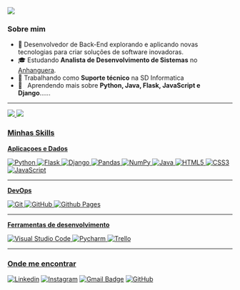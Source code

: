 ![](https://komarev.com/ghpvc/?username=August1312&color=006bed)

<h3>Sobre mim</h3>

- 🤔 Desenvolvedor de Back-End explorando e aplicando novas tecnologias para criar soluções de software inovadoras.
- 🎓 Estudando **Analista de Desenvolvimento de Sistemas** no <a href="https://www.anhanguera.com" target="_blank">Anhanguera</a>.
- 💼 Trabalhando como **Suporte técnico** na <a>SD Informatica</a>
- 🌱 &nbsp; Aprendendo mais sobre **Python, Java, Flask, JavaScript e Django**......
<hr>
<div style="display: inline">
  <a href="https://github.com/August1312">
    <img heigth="100em" src="https://github-readme-stats.vercel.app/api?username=August1312&show_icons=true&theme=radical" />
    <img heigth="100em" src="https://github-readme-stats.vercel.app/api/top-langs/?username=August1312&layout=compact&theme=radical"" />
</div>
<h3>Minhas Skills</h3>

**Aplicaçoes e Dados**

![Python](https://img.shields.io/badge/-Python-333333?style=flat&logo=python)
![Flask](https://img.shields.io/badge/-Flask-333333?style=flat&logo=flask)
![Django](https://img.shields.io/badge/-Django-333333?style=flat&logo=django)
![Pandas](https://img.shields.io/badge/-Pandas-333333?style=flat&logo=pandas)
![NumPy](https://img.shields.io/badge/-Numpy-333333?style=flat&logo=numpy)
![Java](https://img.shields.io/badge/-Java-333333?style=flat&logo=java)
![HTML5](https://img.shields.io/badge/-HTML-333333?style=flat&logo=html)
![CSS3](https://img.shields.io/badge/-CSS3-333333?style=flat&logo=css3)
![JavaScript](https://img.shields.io/badge/-JavaScript-333333?style=flat&logo=javascript)

<hr>

**DevOps**

![Git](https://img.shields.io/badge/-Git-333333?style=flat&logo=git)
![GitHub](https://img.shields.io/badge/-GitHub-333333?style=flat&logo=github)
![Github Pages](https://img.shields.io/badge/-GitHubPage-333333?style=flat&logo=github)

<hr>

**Ferramentas de desenvolvimento**

![Visual Studio Code](https://img.shields.io/badge/-Visual%20Studio%20Code-333333?style=flat&logo=visual-studio-code&logoColor=007ACC)
![Pycharm](https://img.shields.io/badge/-Pycharm-333333?style=flat&logo=pycharm&logoColor=f7dd93)
![Trello](https://img.shields.io/badge/-Trello-333333?style=flat&logo=trello&logoColor=007ACC)



<hr>

  <h3>Onde me encontrar</h3>

  
[![Linkedin](https://img.shields.io/badge/-Linkedin-blue?style=flat-square&logo=Linkedin&logoColor=white&link=https://www.linkedin.com/in/danilo-silva-dos-santos-66b17b28b)](https://www.linkedin.com/in/danilo-silva-dos-santos-66b17b28b)
[![Instagram](https://img.shields.io/badge/-Instagram-blue?style=flat-square&logo=Instagram&logoColor=white&link=https://www.linkedin.com/in/danilo-silva-dos-santos-66b17b28b)](https://www.linkedin.com/in/danilo-silva-dos-santos-66b17b28b)
[![Gmail Badge](https://img.shields.io/badge/-seuemail@email.com-006bed?style=flat-square&logo=Gmail&logoColor=white&link=mailto:danilo.silva.santos.1312@outlook.com)](mailto:danilo.silva.santos.1312@outlook.com)
[![GitHub](https://img.shields.io/github/followers/August1312?label=follow&style=social)](https://github.com/August1312)
